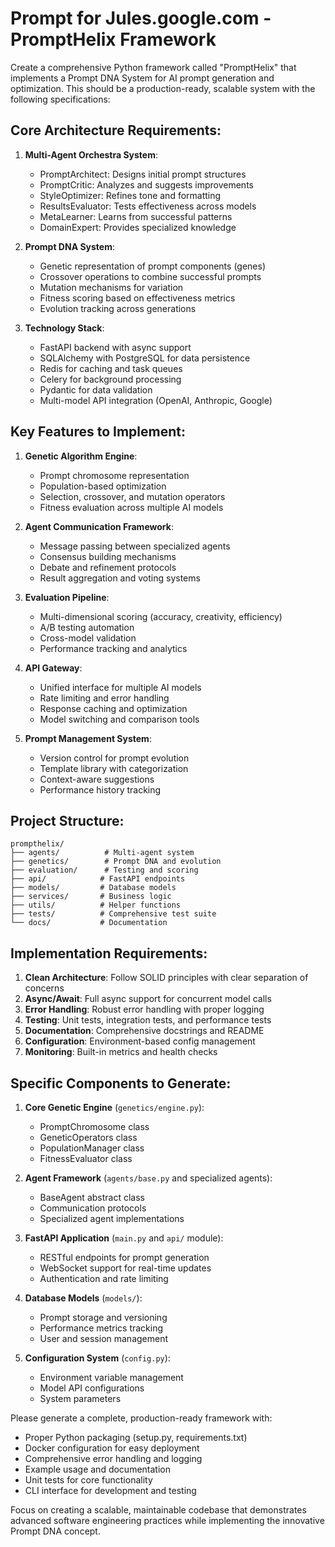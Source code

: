 # Prompt for Jules.google.com - PromptHelix Framework
Create a comprehensive Python framework called "PromptHelix" that implements a Prompt DNA System for AI prompt generation and optimization. This should be a production-ready, scalable system with the following specifications:

## Core Architecture Requirements:

1. **Multi-Agent Orchestra System**:
   - PromptArchitect: Designs initial prompt structures
   - PromptCritic: Analyzes and suggests improvements  
   - StyleOptimizer: Refines tone and formatting
   - ResultsEvaluator: Tests effectiveness across models
   - MetaLearner: Learns from successful patterns
   - DomainExpert: Provides specialized knowledge

2. **Prompt DNA System**:
   - Genetic representation of prompt components (genes)
   - Crossover operations to combine successful prompts
   - Mutation mechanisms for variation
   - Fitness scoring based on effectiveness metrics
   - Evolution tracking across generations

3. **Technology Stack**:
   - FastAPI backend with async support
   - SQLAlchemy with PostgreSQL for data persistence
   - Redis for caching and task queues
   - Celery for background processing
   - Pydantic for data validation
   - Multi-model API integration (OpenAI, Anthropic, Google)

## Key Features to Implement:

1. **Genetic Algorithm Engine**:
   - Prompt chromosome representation
   - Population-based optimization
   - Selection, crossover, and mutation operators
   - Fitness evaluation across multiple AI models

2. **Agent Communication Framework**:
   - Message passing between specialized agents
   - Consensus building mechanisms  
   - Debate and refinement protocols
   - Result aggregation and voting systems

3. **Evaluation Pipeline**:
   - Multi-dimensional scoring (accuracy, creativity, efficiency)
   - A/B testing automation
   - Cross-model validation
   - Performance tracking and analytics

4. **API Gateway**:
   - Unified interface for multiple AI models
   - Rate limiting and error handling
   - Response caching and optimization
   - Model switching and comparison tools

5. **Prompt Management System**:
   - Version control for prompt evolution
   - Template library with categorization
   - Context-aware suggestions
   - Performance history tracking

## Project Structure:
```
prompthelix/
├── agents/          # Multi-agent system
├── genetics/        # Prompt DNA and evolution
├── evaluation/      # Testing and scoring
├── api/            # FastAPI endpoints  
├── models/         # Database models
├── services/       # Business logic
├── utils/          # Helper functions
├── tests/          # Comprehensive test suite
└── docs/           # Documentation
```

## Implementation Requirements:

1. **Clean Architecture**: Follow SOLID principles with clear separation of concerns
2. **Async/Await**: Full async support for concurrent model calls
3. **Error Handling**: Robust error handling with proper logging
4. **Testing**: Unit tests, integration tests, and performance tests
5. **Documentation**: Comprehensive docstrings and README
6. **Configuration**: Environment-based config management
7. **Monitoring**: Built-in metrics and health checks

## Specific Components to Generate:

1. **Core Genetic Engine** (`genetics/engine.py`):
   - PromptChromosome class
   - GeneticOperators class  
   - PopulationManager class
   - FitnessEvaluator class

2. **Agent Framework** (`agents/base.py` and specialized agents):
   - BaseAgent abstract class
   - Communication protocols
   - Specialized agent implementations

3. **FastAPI Application** (`main.py` and `api/` module):
   - RESTful endpoints for prompt generation
   - WebSocket support for real-time updates
   - Authentication and rate limiting

4. **Database Models** (`models/`):
   - Prompt storage and versioning
   - Performance metrics tracking
   - User and session management

5. **Configuration System** (`config.py`):
   - Environment variable management
   - Model API configurations
   - System parameters

Please generate a complete, production-ready framework with:
- Proper Python packaging (setup.py, requirements.txt)
- Docker configuration for easy deployment
- Comprehensive error handling and logging
- Example usage and documentation
- Unit tests for core functionality
- CLI interface for development and testing

Focus on creating a scalable, maintainable codebase that demonstrates advanced software engineering practices while implementing the innovative Prompt DNA concept.
